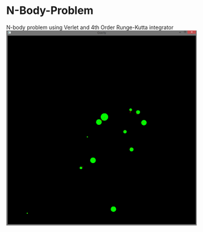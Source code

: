 # N-Body-Problem
N-body problem using Verlet and 4th Order Runge-Kutta integrator
![N-Body-presentation](https://github.com/PiotrChromniak/N-Body-Problem/blob/master/Snapshot.PNG)
